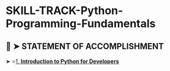 # SKILL-TRACK-Python-Programming-Fundamentals

## 📄 ➤ STATEMENT OF ACCOMPLISHMENT

➤ ⭐[1. **Introduction to Python for Developers**](https://www.datacamp.com/statement-of-accomplishment/course/65c15563d4b256030580e14bfbcb74c932286408?raw=1)
